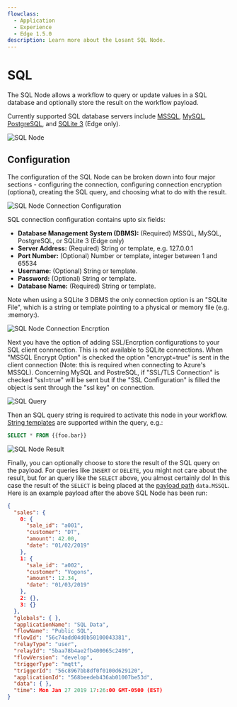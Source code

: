 ```yaml
---
flowclass:
  - Application
  - Experience
  - Edge 1.5.0
description: Learn more about the Losant SQL Node.
---
```


# SQL

The SQL Node allows a workflow to query or update values in a SQL database and optionally store the result on the workflow payload.

Currently supported SQL database servers include [MSSQL](https://www.microsoft.com/en-us/sql-server/sql-server-2017?&OCID=AID739534_SEM_ewAKKSLf), [MySQL](https://www.mysql.com/), [PostgreSQL](https://www.postgresql.org/), and [SQLite 3](https://www.sqlite.org/) (Edge only).

![SQL Node](/images/workflows/data/SQL-node.png "SQL Node")

## Configuration

The configuration of the SQL Node can be broken down into four major sections - configuring the connection, configuring connection encryption (optional), creating the SQL query, and choosing what to do with the result.

![SQL Node Connection Configuration](/images/workflows/data/SQL-node-connection.png "SQL Node Connection Configuration")

SQL connection configuration contains upto six fields:

* **Database Management System (DBMS):** (Required) MSSQL, MySQL, PostgreSQL, or SQLite 3 (Edge only)
* **Server Address:** (Required) String or template, e.g. 127.0.0.1
* **Port Number:** (Optional) Number or template, integer between 1 and 65534
* **Username:** (Optional) String or template.
* **Password:** (Optional) String or template.
* **Database Name:** (Required) String or template.

Note when using a SQLite 3 DBMS the only connection option is an "SQLite File", which is a string or template pointing to a physical or memory file (e.g. :memory:).

![SQL Node Connection Encrption](/images/workflows/data/SQL-node-encryption.png "SQL Node Connection Encrption")

Next you have the option of adding SSL/Encrption configurations to your SQL client connnection. This is not available to SQLite connections. When "MSSQL Encrypt Option" is checked the option "encrypt=true" is sent in the client connection (Note: this is required when connecting to Azure's MSSQL). Concerning MySQL and PostreSQL, if "SSL/TLS Connection" is checked "ssl=true" will be sent but if the "SSL Configuration" is filled the object is sent through the "ssl key" on connection.

![SQL Query](/images/workflows/data/SQL-node-query.png "SQL Query")

Then an SQL query string is required to activate this node in your workflow. [String templates](/workflows/accessing-payload-data/#string-templates) are supported within the query, e.g.:

```sql
SELECT * FROM {{foo.bar}}
```

![SQL Node Result](/images/workflows/data/SQL-node-result.png "SQL Node Result")

Finally, you can optionally choose to store the result of the SQL query on the payload. For queries like `INSERT` or `DELETE`, you might not care about the result, but for an query like the `SELECT` above, you almost certainly do! In this case the result of the `SELECT` is being placed at the [payload path](/workflows/accessing-payload-data/#payload-paths) `data.MSSQL`. Here is an example payload after the above SQL Node has been run:

```json
{
  "sales": {
    0: {
      "sale_id": "a001",
      "customer": "DT",
      "amount": 42.00,
      "date": "01/02/2019"
    },
    1: {
      "sale_id": "a002",
      "customer": "Vogons",
      "amount": 12.34,
      "date": "01/03/2019"
    },
    2: {},
    3: {}
  },
  "globals": { },
  "applicationName": "SQL Data",
  "flowName": "Public SQL",
  "flowId": "56c74add04d0b50100043381",
  "relayType": "user",
  "relayId": "5baa78b4ae2fb400065c2409",
  "flowVersion": "develop",
  "triggerType": "mqtt",
  "triggerId": "56c8967bb8df0f0100d629120",
  "applicationId": "568beedeb436ab01007be53d",
  "data": { },
  "time": Mon Jan 27 2019 17:26:00 GMT-0500 (EST)
}
```
